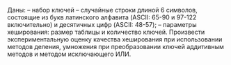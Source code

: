 Даны:
– набор ключей – случайные строки длиной 6 символов, состоящие из букв латинского алфавита (ASCII: 65-90 и 97-122 включительно) и десятичных цифр (ASCII: 48-57);
– параметры хеширования: размер таблицы и количество ключей.
Произвести экспериментальную оценку качества хеширования при использовании методов деления, умножения при преобразовании ключей аддитивным методов и методом исключающего ИЛИ.
